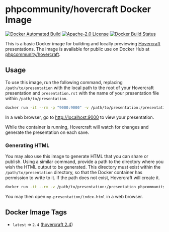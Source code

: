 # phpcommunity/hovercraft Docker Image

[![Docker Automated Build](https://img.shields.io/docker/automated/phpcommunity/hovercraft.svg?style=flat-square)](https://hub.docker.com/r/phpcommunity/hovercraft/) [![Apache-2.0 License](https://img.shields.io/github/license/phpcommunity/docker-hovercraft.svg?style=flat-square)](https://github.com/phpcommunity/docker-hovercraft/blob/master/LICENSE) [![Docker Build Status](https://img.shields.io/docker/build/phpcommunity/hovercraft.svg?style=flat-square)](https://hub.docker.com/r/phpcommunity/hovercraft/builds/)

This is a basic Docker image for building and locally previewing [Hovercraft](https://github.com/regebro/hovercraft) presentations. The image is available for public use on Docker Hub at [phpcommunity/hovercraft](https://hub.docker.com/r/phpcommunity/hovercraft/).

## Usage

To use this image, run the following command, replacing `/path/to/presentation` with the local path to the root of your Hovercraft presentation and `presentation.rst` with the name of your presentation file within `/path/to/presentation`.

``` bash
docker run -it --rm -p "9000:9000" -v /path/to/presentation:/presentation phpcommunity/hovercraft presentation.rst
```

In a web browser, go to <http://localhost:9000> to view your presentation.

While the container is running, Hovercraft will watch for changes and generate the presentation on each save.

### Generating HTML

You may also use this image to generate HTML that you can share or publish. Using a similar command, provide a path to the directory where you wish the HTML output to be generated. This directory must exist within the `/path/to/presentation` directory, so that the Docker container has permission to write to it. If the path does not exist, Hovercraft will create it.

``` bash
docker run -it --rm -v /path/to/presentation:/presentation phpcommunity/hovercraft presentation.rst my-presentation/
```

You may then open `my-presentation/index.html` in a web browser.

## Docker Image Tags

* `latest` ➜ `2.4` ([hovercraft 2.4][])


[hovercraft 2.4]: https://github.com/regebro/hovercraft/releases/tag/2.4
